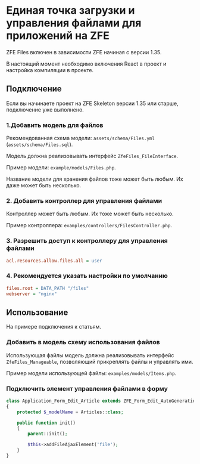 # Единая точка загрузки и управления файлами для приложений на ZFE

ZFE Files включен в зависимости ZFE начиная с версии 1.35.

В настоящий момент необходимо включения React в проект и настройка компиляции в проекте.

## Подключение

Если вы начинаете проект на ZFE Skeleton версии 1.35 или старше, подключение уже выполнено. 

### 1.Добавить модель для файлов

Рекомендованная схема модели: `assets/schema/Files.yml` (`assets/schema/Files.sql`).

Модель должна реализовывать интерфейс `ZfeFiles_FileInterface`.

Пример модели: `example/models/Files.php`.

Название модели для хранения файлов тоже может быть любым. Их даже может быть несколько.

### 2. Добавить контроллер для управления файлами

Контроллер может быть любым. Их тоже может быть несколько.

Пример контроллера: `examples/controllers/FilesController.php`.

### 3. Разрешить доступ к контроллеру для управления файлами

```ini
acl.resources.allow.files.all = user
```

### 4. Рекомендуется указать настройки по умолчанию

```ini
files.root = DATA_PATH "/files"
webserver = "nginx"
```

## Использование

На примере подключения к статьям.

### Добавить в модель схему использования файлов

Использующая файлы модель должна реализовывать интерфейс `ZfeFiles_Manageable`, позволяющий прикреплять файлы и управлять ими.

Пример модели использующей файлы: `examples/models/Items.php`.

### Подключить элемент управления файлами в форму

```php
class Application_Form_Edit_Article extends ZFE_Form_Edit_AutoGeneration
{
    protected $_modelName = Articles::class;

    public function init()
    {
        parent::init();

        $this->addFileAjaxElement('file');
    }
}
```
